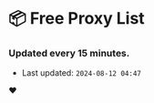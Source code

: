 # :package: Free Proxy List
### Updated every 15 minutes.

- Last updated: `2024-08-12 04:47`

:heart:
